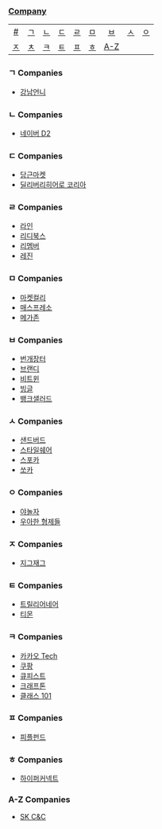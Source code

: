### [Company](#companies-1)

|     |     |     |     |     |     |     |     |     |
|:-:  |:-:  |:-:  |:-:  |:-:  |:-:  |:-:  |:-:  |:-:  |
| [#](#-companies)  | [ㄱ](#ㄱ-companies)  | [ㄴ](#ㄴ-companies)  | [ㄷ](#ㄷ-companies)  | [ㄹ](#ㄹ-companies)  | [ㅁ](#ㅁ-companies)  | [ㅂ](#ㅂ-companies)  | [ㅅ](#ㅅ-companies)  | [ㅇ](#ㅇ-companies)  |
| [ㅈ](#ㅈ-companies)  | [ㅊ](#ㅊ-companies)  | [ㅋ](#ㅋ-companies)  | [ㅌ](#ㅌ-companies)  | [ㅍ](#ㅍ-companies)  | [ㅎ](#ㅎ-companies)  | [A-Z](#A-Z-companies)

### ㄱ Companies

- [강남언니](https://blog.gangnamunni.com/blog)

### ㄴ Companies

- [네이버 D2](https://d2.naver.com/home)

### ㄷ Companies

- [당근마켓](https://medium.com/daangn)
- [딜리버리히어로 코리아](https://medium.com/deliverytechkorea)

### ㄹ Companies

- [라인](https://engineering.linecorp.com/ko/blog/)
- [리디북스](https://www.ridicorp.com/blog/)
- [리멤버](https://blog.dramancompany.com/)
- [레진](https://tech.lezhin.com/)

### ㅁ Companies

- [마켓컬리](https://helloworld.kurly.com/)
- [매스프레소](https://medium.com/qandastudy)
- [메가존](https://cloud.hosting.kr/blog/)

### ㅂ Companies

- [번개장터](https://bunjang.github.io/)
- [브랜디](http://labs.brandi.co.kr/)
- [비트윈](http://engineering.vcnc.co.kr/)
- [빙글](https://medium.com/vingle-tech-blog)
- [뱅크샐러드](https://blog.banksalad.com/tech/)

### ㅅ Companies

- [샌드버드](https://blog.sendbird.com/ko/)
- [스타일쉐어](https://medium.com/styleshare)
- [스포카](https://spoqa.github.io/)
- [쏘카](https://tech.socarcorp.kr/)

### ㅇ Companies

- [야놀자](https://yanolja.github.io/)
- [우아한 형제들](https://woowabros.github.io/)

### ㅈ Companies

- [지그재그](https://devblog.croquis.com/ko/)

### ㅌ Companies
  
- [트릴리어네어](https://engineering.huiseoul.com/)
- [티몬](https://blog.naver.com/tmondev)

### ㅋ Companies

- [카카오 Tech](https://tech.kakao.com/blog/)
- [쿠팡](https://medium.com/coupang-tech)
- [큐피스트](https://www.notion.so/CUPIST-f90561c9c7d947bc809f5f171f59e439)
- [크래프톤](https://blog.krafton.com/)
- [클래스 101](https://class101.dev/)

### ㅍ Companies

- [피플펀드](https://tech.peoplefund.co.kr/)

### ㅎ Companies

- [하이퍼커넥트](https://hyperconnect.github.io/)

### A-Z Companies

- [SK C&C](https://medium.com/dtevangelist)